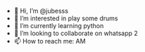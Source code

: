 - 👋 Hi, I’m @jubesss
- 👀 I’m interested in play some drums
- 🌱 I’m currently learning python
- 💞️ I’m looking to collaborate on whatsapp 2
- 📫 How to reach me: AM

<!---
jubesss/jubesss is a ✨ special ✨ repository because its `README.md` (this file) appears on your GitHub profile.
You can click the Preview link to take a look at your changes.
--->
